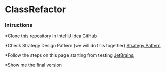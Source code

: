 # ClassRefactor

### Intructions 

*Clone this repository in IntelliJ Idea
[GitHub](https://github.com/hergin/Refactoring-JB.git)

*Check Strategy Design Pattern (we will do this together)
[Strategy Pattern](https://www.oodesign.com/strategy-pattern.html)

*Follow the steps on this page starting from testing
[JetBrains](https://www.jetbrains.com/help/idea/replace-conditional-logic-with-strategy-pattern.html)

*Show me the final version
